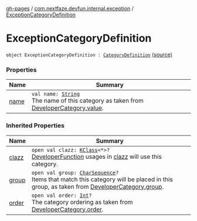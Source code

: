 [gh-pages](../../index.md) / [com.nextfaze.devfun.internal.exception](../index.md) / [ExceptionCategoryDefinition](./index.md)

# ExceptionCategoryDefinition

`object ExceptionCategoryDefinition : `[`CategoryDefinition`](../../com.nextfaze.devfun.core/-category-definition/index.md) [(source)](https://github.com/NextFaze/dev-fun/tree/master/devfun-internal/src/main/java/com/nextfaze/devfun/internal/exception/ExceptionTypes.kt#L18)

### Properties

| Name | Summary |
|---|---|
| [name](name.md) | `val name: `[`String`](https://kotlinlang.org/api/latest/jvm/stdlib/kotlin/-string/index.html)<br>The name of this category as taken from [DeveloperCategory.value](../../com.nextfaze.devfun.annotations/-developer-category/value.md). |

### Inherited Properties

| Name | Summary |
|---|---|
| [clazz](../../com.nextfaze.devfun.core/-category-definition/clazz.md) | `open val clazz: `[`KClass`](https://kotlinlang.org/api/latest/jvm/stdlib/kotlin.reflect/-k-class/index.html)`<*>?`<br>[DeveloperFunction](../../com.nextfaze.devfun.annotations/-developer-function/index.md) usages in [clazz](../../com.nextfaze.devfun.core/-category-definition/clazz.md) will use this category. |
| [group](../../com.nextfaze.devfun.core/-category-definition/group.md) | `open val group: `[`CharSequence`](https://kotlinlang.org/api/latest/jvm/stdlib/kotlin/-char-sequence/index.html)`?`<br>Items that match this category will be placed in this group, as taken from [DeveloperCategory.group](../../com.nextfaze.devfun.annotations/-developer-category/group.md). |
| [order](../../com.nextfaze.devfun.core/-category-definition/order.md) | `open val order: `[`Int`](https://kotlinlang.org/api/latest/jvm/stdlib/kotlin/-int/index.html)`?`<br>The category ordering as taken from [DeveloperCategory.order](../../com.nextfaze.devfun.annotations/-developer-category/order.md). |
